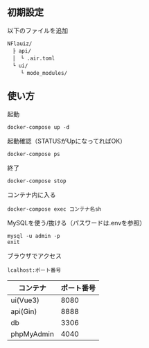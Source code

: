 ## 初期設定
以下のファイルを追加
```
NFlauiz/
　├ api/
　│　└ .air.toml
　└ ui/
 　　└ mode_modules/
```

## 使い方
起動
```
docker-compose up -d
```

起動確認（STATUSがUpになってればOK）
```
docker-compose ps
```

終了
```
docker-compose stop
```

コンテナ内に入る
```
docker-compose exec コンテナ名sh
```

MySQLを使う/抜ける（パスワードは.envを参照）
```
mysql -u admin -p
exit
```

ブラウザでアクセス
```
lcalhost:ポート番号
```
|  コンテナ  |  ポート番号  |
| ---- | ---- |
|  ui(Vue3)  |  8080  |
| api(Gin) | 8888 |
|  db  |  3306  |
|  phpMyAdmin  |  4040  |
